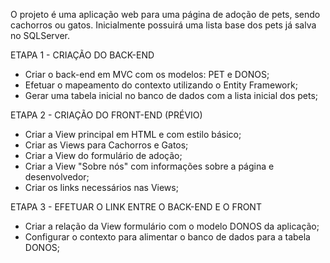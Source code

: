 O projeto é uma aplicação web para uma página de adoção de pets, sendo cachorros ou gatos.
Inicialmente possuirá uma lista base dos pets já salva no SQLServer.

ETAPA 1 - CRIAÇÃO DO BACK-END

- Criar o back-end em MVC com os modelos: PET e DONOS;
- Efetuar o mapeamento do contexto utilizando o Entity Framework;
- Gerar uma tabela inicial no banco de dados com a lista inicial dos pets;

ETAPA 2 - CRIAÇÃO DO FRONT-END (PRÉVIO)

- Criar a View principal em HTML e com estilo básico;
- Criar as Views para Cachorros e Gatos;
- Criar a View do formulário de adoção;
- Criar a View "Sobre nós" com informações sobre a página e desenvolvedor;
- Criar os links necessários nas Views;

ETAPA 3 - EFETUAR O LINK ENTRE O BACK-END E O FRONT

- Criar a relação da View formulário com o modelo DONOS da aplicação;
- Configurar o contexto para alimentar o banco de dados para a tabela DONOS;
